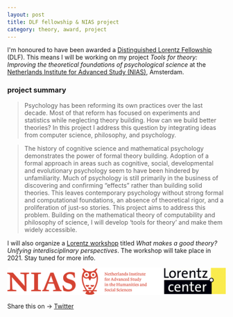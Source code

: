 ```yaml
---
layout: post
title: DLF fellowship & NIAS project
category: theory, award, project
---
```


I'm honoured to have been awarded a [Distinguished Lorentz Fellowship](https://nias.knaw.nl/fellowships/distinguished-lorentz-fellowship/) (DLF). This means I will be working on my project _Tools for theory: Improving the theoretical foundations of psychological science_ at the [Netherlands Institute for Advanced Study (NIAS)](https://nias.knaw.nl), Amsterdam.

### project summary

> Psychology has been reforming its own practices over the last decade. Most of that reform has focused on experiments and statistics while neglecting theory building. How can we build better theories? In this project I address this question by integrating ideas from computer science, philosophy, and psychology.

> The history of cognitive science and mathematical psychology demonstrates the power of formal theory building.  Adoption of a formal approach in areas such as cognitive, social, developmental and evolutionary psychology seem to have been hindered by unfamiliarity. Much of psychology is still primarily in the business of discovering and confirming “effects” rather than building solid theories. This leaves contemporary psychology without strong formal and computational foundations, an absence of theoretical rigor, and a proliferation of just-so stories. This project aims to address this problem. Building on the mathematical theory of computability and philosophy of science, I will develop ‘tools for theory’ and make them widely accessible.  

I will also organize a [Lorentz workshop](https://www.lorentzcenter.nl) titled _What makes a  good theory? Unifying interdisciplinary perspectives_. The workshop will take place in 2021. Stay tuned for more info.  

![alt text][logos]

[logos]: /images/NIAS_Lorentz.png "Logos NIAS & Lorentz Centre"

<div class="share-page">
    Share this on &rarr;
    <a href="https://twitter.com/intent/tweet?text={{ page.title }}&url={{ site.url }}{{ page.url }}&via={{ site.twitter_irisvanrooij }}&related={{ site.twitter_irisvanrooij }}" rel="nofollow" target="_blank" title="Share on Twitter">Twitter</a>
</div>
